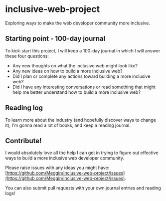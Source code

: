 # inclusive-web-project
Exploring ways to make the web developer community more inclusive.

## Starting point - 100-day journal

To kick-start this project, I will keep a 100-day journal in which I will answer these four questions:

* Any new thoughts on what the inclusive web might look like?
* Any new ideas on how to build a more inclusive web?
* Did I plan or complete any actions toward building a more inclusive web?
* Did I have any interesting conversations or read something that might help me better understand how to build a more inclusive web?

## Reading log
To learn more about the industry (and hopefully discover ways to change it), I'm gonna read a lot of books, and keep a reading journal.

## Contribute!

I would absolutely love all the help I can get in trying to figure out effective ways to build a more inclusive web developer community.

Please raise issues with any ideas you might have: [https://github.com/Meggin/inclusive-web-project/issues](https://github.com/Meggin/inclusive-web-project/issues).

You can also submit pull requests with your own journal entries and reading logs!

